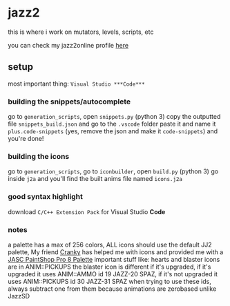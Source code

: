 # jazz2
this is where i work on mutators, levels, scripts, etc

you can check my jazz2online profile [here](https://www.jazz2online.com/users/22073/spaz-electro)

## setup
most important thing: `Visual Studio ***Code***`

### building the snippets/autocomplete
go to `generation_scripts`, open `snippets.py` (python 3)
copy the outputted file `snippets_build.json` and go to the `.vscode` folder
paste it and name it `plus.code-snippets` (yes, remove the json and make it `code-snippets`)
and you're done!

### building the icons
go to `generation_scripts`, go to `iconbuilder`, open `build.py` (python 3)
go inside `j2a` and you'll find the built anims file named `icons.j2a`

### good syntax highlight
download `C/C++ Extension Pack` for Visual Studio ****Code****

### notes
a palette has a max of 256 colors, ALL icons should use the default JJ2 palette, My friend [Cranky](https://gitlab.com/Cranky94) has helped me with icons and provided me with a [JASC PaintShop Pro 8 Palette](https://github.com/SpazElectro/jazz2/blob/master/sprites/Jazz%202%20Palette.PspPalette)
important stuff like: hearts and blaster icons are in ANIM::PICKUPS
the blaster icon is different if it's upgraded, if it's upgraded it uses ANIM::AMMO id 19 JAZZ-20 SPAZ, if it's not upgraded it uses ANIM::PICKUPS id 30 JAZZ-31 SPAZ
when trying to use these ids, always subtract one from them because animations are zerobased unlike JazzSD
